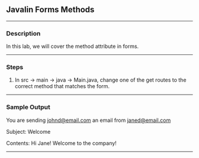 ## Javalin Forms Methods
---
### Description

In this lab, we will cover the method attribute in forms.

---
### Steps

1. In src -> main -> java -> Main.java, change one of the get routes to the correct method that matches the form.

---
### Sample Output

You are sending johnd@email.com an email from janed@email.com

Subject: Welcome 

Contents: Hi Jane! Welcome to the company!

---
